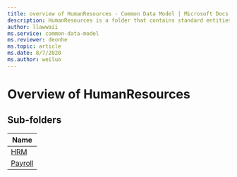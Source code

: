```yaml
---
title: overview of HumanResources - Common Data Model | Microsoft Docs
description: HumanResources is a folder that contains standard entities related to the Common Data Model.
author: llawwaii
ms.service: common-data-model
ms.reviewer: deonhe
ms.topic: article
ms.date: 8/7/2020
ms.author: weiluo
---
```


# Overview of HumanResources


## Sub-folders

|Name|
|---|
|[HRM](HRM/overview.md)|
|[Payroll](Payroll/overview.md)|



